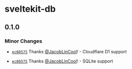 # sveltekit-db

## 0.1.0

### Minor Changes

-   [`ec08575`](https://github.com/JacobLinCool/sveltekit-db/commit/ec08575d828a576cfddfed6c4ee9445263dd743f) Thanks [@JacobLinCool](https://github.com/JacobLinCool)! - Cloudflare D1 support

-   [`ec08575`](https://github.com/JacobLinCool/sveltekit-db/commit/ec08575d828a576cfddfed6c4ee9445263dd743f) Thanks [@JacobLinCool](https://github.com/JacobLinCool)! - SQLite support
